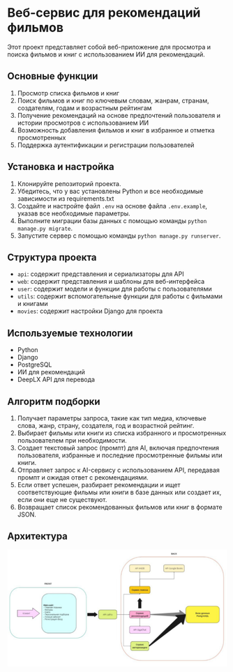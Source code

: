 # Веб-сервис для рекомендаций фильмов

Этот проект представляет собой веб-приложение для просмотра и поиска фильмов и книг с использованием ИИ для рекомендаций.

## Основные функции

1. Просмотр списка фильмов и книг
2. Поиск фильмов и книг по ключевым словам, жанрам, странам, создателям, годам и возрастным рейтингам
3. Получение рекомендаций на основе предпочтений пользователя и истории просмотров с использованием ИИ
4. Возможность добавления фильмов и книг в избранное и отметка просмотренных
5. Поддержка аутентификации и регистрации пользователей

## Установка и настройка

1. Клонируйте репозиторий проекта.
2. Убедитесь, что у вас установлены Python и все необходимые зависимости из requirements.txt
3. Создайте и настройте файл `.env` на основе файла `.env.example`, указав все необходимые параметры.
4. Выполните миграции базы данных с помощью команды `python manage.py migrate`.
5. Запустите сервер с помощью команды `python manage.py runserver`.

## Структура проекта

- `api`: содержит представления и сериализаторы для API
- `web`: содержит представления и шаблоны для веб-интерфейса
- `user`: содержит модели и функции для работы с пользователями
- `utils`: содержит вспомогательные функции для работы с фильмами и книгами
- `movies`: содержит настройки Django для проекта

## Используемые технологии

- Python
- Django
- PostgreSQL
- ИИ для рекомендаций
- DeepLX API для перевода

## Алгоритм подборки

1. Получает параметры запроса, такие как тип медиа, ключевые слова, жанр, страну, создателя, год и возрастной рейтинг.
2. Выбирает фильмы или книги из списка избранного и просмотренных пользователем при необходимости.
3. Создает текстовый запрос (промпт) для AI, включая предпочтения пользователя, избранные и последние просмотренные фильмы или книги.
4. Отправляет запрос к AI-сервису с использованием API, передавая промпт и ожидая ответ с рекомендациями.
5. Если ответ успешен, разбирает рекомендации и ищет соответствующие фильмы или книги в базе данных или создает их, если они еще не существуют.
6. Возвращает список рекомендованных фильмов или книг в формате JSON.

## Архитектура

![Архитектура проекта](arch.png)
